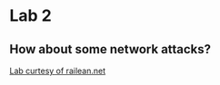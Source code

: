 # Lab 2

## How about some **network attacks**?

[Lab curtesy of railean.net](http://info.railean.net/index.php?title=Lab6_-_network_attacks)